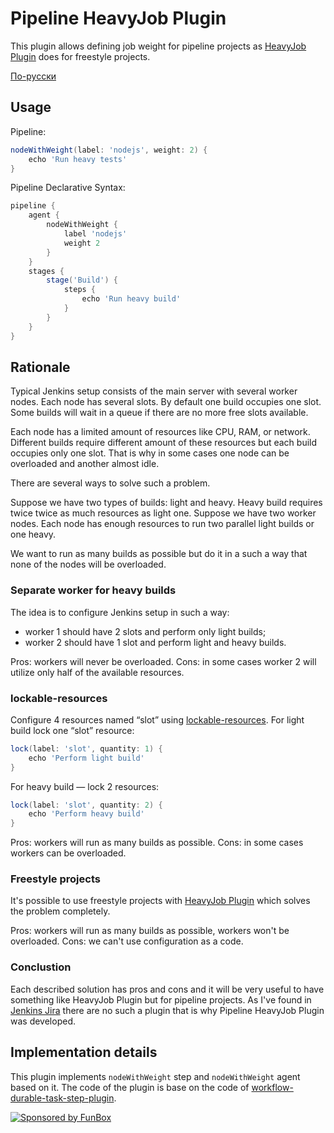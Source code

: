 # Pipeline HeavyJob Plugin

This plugin allows defining job weight for pipeline projects as
[HeavyJob Plugin](https://github.com/jenkinsci/heavy-job-plugin) does for
freestyle projects.

[По-русски](./README.ru.md)

## Usage

Pipeline:

```groovy
nodeWithWeight(label: 'nodejs', weight: 2) {
    echo 'Run heavy tests'
}
```

Pipeline Declarative Syntax:

```groovy
pipeline {
    agent {
        nodeWithWeight {
            label 'nodejs'
            weight 2
        }
    }
    stages {
        stage('Build') {
            steps {
                echo 'Run heavy build'
            }
        }
    }
}
```

## Rationale

Typical Jenkins setup consists of the main server with several worker nodes.
Each node has several slots. By default one build occupies one slot. Some builds
will wait in a queue if there are no more free slots available.

Each node has a limited amount of resources like CPU, RAM, or network. Different
builds require different amount of these resources but each build occupies only
one slot. That is why in some cases one node can be overloaded and another
almost idle.

There are several ways to solve such a problem.

Suppose we have two types of builds: light and heavy. Heavy build requires twice
twice as much resources as light one. Suppose we have two worker nodes. Each
node has enough resources to run two parallel light builds or one heavy.

We want to run as many builds as possible but do it in a such a way that none of
the nodes will be overloaded.

### Separate worker for heavy builds

The idea is to configure Jenkins setup in such a way:

* worker 1 should have 2 slots and perform only light builds;
* worker 2 should have 1 slot and perform light and heavy builds.

Pros: workers will never be overloaded.
Cons: in some cases worker 2 will utilize only half of the available resources.

### lockable-resources

Configure 4 resources named “slot” using
[lockable-resources](https://www.jenkins.io/doc/pipeline/steps/lockable-resources/).
For light build lock one “slot” resource:

```groovy
lock(label: 'slot', quantity: 1) {
    echo 'Perform light build'
}
```
For heavy build — lock 2 resources:

```groovy
lock(label: 'slot', quantity: 2) {
    echo 'Perform heavy build'
}
```

Pros: workers will run as many builds as possible.
Cons: in some cases workers can be overloaded.

### Freestyle projects

It's possible to use freestyle projects with
[HeavyJob Plugin](https://github.com/jenkinsci/heavy-job-plugin) which solves
the problem completely.

Pros: workers will run as many builds as possible, workers won't be overloaded.
Cons: we can't use configuration as a code.

### Conclustion

Each described solution has pros and cons and it will be very useful to have
something like HeavyJob Plugin but for pipeline projects. As I've found in
[Jenkins Jira](https://issues.jenkins-ci.org/browse/JENKINS-41940) there are no
such a plugin that is why Pipeline HeavyJob Plugin was developed.

## Implementation details

This plugin implements `nodeWithWeight` step and `nodeWithWeight` agent based on
it. The code of the plugin is base on the code of
[workflow-durable-task-step-plugin](https://github.com/jenkinsci/workflow-durable-task-step-plugin).

[![Sponsored by FunBox](https://funbox.ru/badges/sponsored_by_funbox_centered.svg)](https://funbox.ru)
